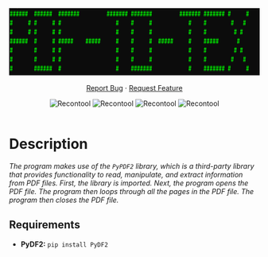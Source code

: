 <div align="center">
<a href="#">
    <img src="pic.png" alt="Logo" height="135px">
  </a>
<p align="center">
    <a
      href="https://github.com/Shirshakhtml/pdf-to-text/issues/new?assignees=&labels=bug">Report
      Bug</a>
    ·
    <a href="https://github.com/Shirshakhtml/pdf-to-text/issues">Request Feature</a>
  </p>

  <img alt="Recontool" src="https://img.shields.io/github/stars/Shirshakhtml/pdf-to-text">
  <img alt="Recontool" src="https://img.shields.io/github/issues/Shirshakhtml/pdf-to-text">
  <img alt="Recontool" src="https://img.shields.io/github/license/Shirshakhtml/pdf-to-text">
  <img alt="Recontool" src="https://img.shields.io/github/languages/code-size/Shirshakhtml/pdf-to-text"> <br />  <br />

</div>

# Description

*The program makes use of the `PyPDF2` library, which is a third-party library that provides functionality to read, manipulate, and extract information from PDF files. First, the library is imported. Next, the program opens the PDF file. The program then loops through all the pages in the PDF file. The program then closes the PDF file.*

## Requirements

- **PyDF2:** ```pip install PyDF2```

